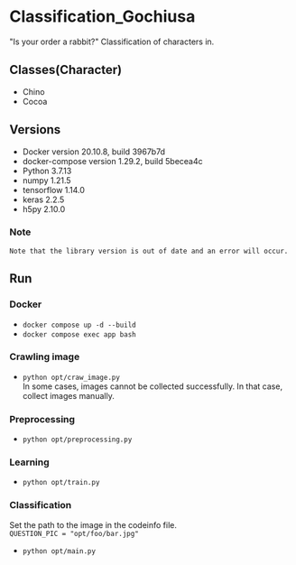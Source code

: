 # Classification_Gochiusa
"Is your order a rabbit?" Classification of characters in.  

## Classes(Character)  
 - Chino  
 - Cocoa  

## Versions
 - Docker version 20.10.8, build 3967b7d  
 - docker-compose version 1.29.2, build 5becea4c   
 - Python 3.7.13  
 - numpy 1.21.5  
 - tensorflow 1.14.0  
 - keras 2.2.5  
 - h5py 2.10.0  

### Note
    Note that the library version is out of date and an error will occur.

## Run

### Docker
 - `docker compose up -d --build`
 - `docker compose exec app bash`  

 ### Crawling image
 - `python opt/craw_image.py`  
 In some cases, images cannot be collected successfully. In that case, collect images manually.  

 ### Preprocessing
 - `python opt/preprocessing.py`  

 ### Learning
 - `python opt/train.py`  

 ### Classification
Set the path to the image in the codeinfo file.  
`QUESTION_PIC = "opt/foo/bar.jpg"`  

 - `python opt/main.py`  